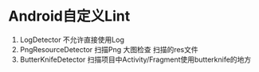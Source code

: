 # Android自定义Lint
1. LogDetector  不允许直接使用Log
2. PngResourceDetector 扫描Png 大图检查 扫描的res文件
3. ButterKnifeDetector 扫描项目中Activity/Fragment使用butterknife的地方
